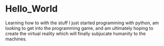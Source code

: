 # Hello_World
Learning how to with the stuff
I just started programming with python, am looking to get into the programming game, and am ultimately hoping to create the virtual reality which will finally subjucate humanity to the machines.
